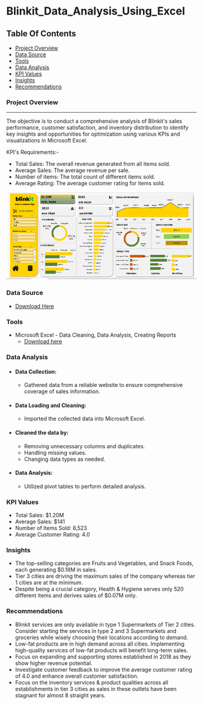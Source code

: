 # Blinkit_Data_Analysis_Using_Excel

## Table Of Contents
- [Project Overview](#project-overview)
- [Data Source](#data-source)
- [Tools](#tools)
- [Data Analysis](#data-analysis)
- [KPI Values](#kpi-values)
- [Insights](#insights)
- [Recommendations](#recommendations)

### Project Overview
---
The objective is to conduct a comprehensive analysis of Blinkit's sales performance, customer satisfaction, and inventory distribution to identify key insights and opportunities for optimization using various KPIs and visualizations in Microsoft Excel.

KPI's Requirements:-
- Total Sales: The overall revenue generated from all items sold.
- Average Sales: The average revenue per sale.
- Number of items: The total count of different items sold.
- Average Rating: The average customer rating for items sold.

![Dashboard](https://github.com/theshreyasinharoy/Assets/blob/main/Blinkit.PNG)

### Data Source
- [Download Here](https://drive.google.com/drive/folders/1Mlc_fvIrK793HedcpwbEpv13LdAs4yBg)

### Tools
 - Microsoft Excel - Data Cleaning, Data Analysis, Creating Reports
    - [Download here](https://microsoft.com)

### Data Analysis
- #### Data Collection:
     - Gathered data from a reliable website to ensure comprehensive coverage of sales information.
- #### Data Loading and Cleaning:
     - Imported the collected data into Microsoft Excel.
- #### Cleaned the data by:
     - Removing unnecessary columns and duplicates.
     - Handling missing values.
     - Changing data types as needed.
- #### Data Analysis:
     - Utilized pivot tables to perform detailed analysis.

### KPI Values

- Total Sales: $1.20M
- Average Sales: $141
- Number of Items Sold: 8,523
- Average Customer Rating: 4.0

### Insights

- The top-selling categories are Fruits and Vegetables, and Snack Foods, each generating $0.18M in sales.
- Tier 3 cities are driving the maximum sales of the company whereas tier 1 cities are at the minimum.
- Despite being a crucial category, Health & Hygiene serves only 520 different items and derives sales of $0.07M only.

### Recommendations

- Blinkit services are only available in type 1 Supermarkets of Tier 2 cities. Consider starting the services in type 2 and 3 Supermarkets and groceries while wisely choosing their locations according to demand.
- Low-fat products are in high demand across all cities. Implementing high-quality services of low-fat products will benefit long-term sales.
- Focus on expanding and supporting stores established in 2018 as they show higher revenue potential.
- Investigate customer feedback to improve the average customer rating of 4.0 and enhance overall customer satisfaction.
- Focus on the inventory services & product qualities across all establishments in tier 3 cities as sales in these outlets have been stagnant for almost 8 straight years.
